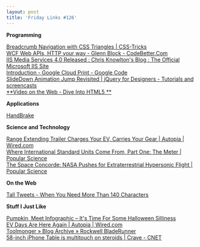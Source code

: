 ```yaml
---
layout: post
title: 'Friday Links #126'
---
```

**Programming**

[Breadcrumb Navigation with CSS Triangles | CSS-Tricks](http://css-tricks.com/triangle-breadcrumbs/)   
[WCF Web APIs, HTTP your way - Glenn Block - CodeBetter.Com ](http://codebetter.com/blogs/glenn.block/archive/2010/11/01/wcf-web-apis-http-your-way.aspx?utm_source=feedburner&utm_medium=feed&utm_campaign=Feed%3A+CodeBetter+%28CodeBetter.Com%29)   
[IIS Media Services 4.0 Released : Chris Knowlton's Blog : The Official Microsoft IIS Site](http://blogs.iis.net/chriskno/archive/2010/11/01/iis-media-services-4-0-released.aspx)   
[Introduction - Google Cloud Print - Google Code](http://code.google.com/apis/cloudprint/docs/overview.html)   
[SlideDown Animation Jump Revisited | jQuery for Designers - Tutorials and screencasts](http://jqueryfordesigners.com/slidedown-animation-jump-revisited/)   
[**Video on the Web - Dive Into HTML5 **](http://diveintohtml5.org/video.html)

**Applications**

[HandBrake ](http://handbrake.fr/)

**Science and Technology**

[Range Extending Trailer Charges Your EV, Carries Your Gear | Autopia | Wired.com](http://www.wired.com/autopia/2010/11/range-extending-trailer-charges-your-ev-carries-your-gear/)   
[Where International Standard Units Come From, Part One: The Meter | Popular Science](http://www.popsci.com/technology/article/2010-11/celebrating-international-standard-units-meter)   
[The Space Concorde: NASA Pushes for Extraterrestrial Hypersonic Flight | Popular Science](http://www.popsci.com/technology/article/2010-11/nasa-solicits-hypersonic-travel-proposals)

**On the Web**

[Tall Tweets - When You Need More Than 140 Characters](http://www.labnol.org/internet/tall-tweets/18068/)

**Stuff I Just Like**

[Pumpkin, Meet Infographic – It's Time For Some Halloween Silliness ](http://www.datapointed.net/2010/10/infographic-jack-o-lantern/)   
[EV Days Are Here Again | Autopia | Wired.com](http://www.wired.com/autopia/2010/11/ev-days-are-here-again/)   
[Toolmonger » Blog Archive » Rockwell BladeRunner](http://toolmonger.com/2010/11/01/rockwell-bladerunner/)   
[58-inch iPhone Table is multitouch on steroids | Crave - CNET ](http://news.cnet.com/8301-17938_105-20021360-1.html?tag=mncol;title)
